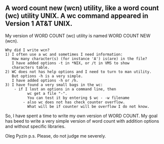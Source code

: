 A word count new (wcn) utility, like a word count (wc) utility UNIX.
A wc command appeared in Version 1 AT&T UNIX.
--------------------------------------------------------------------
My version of WORD COUNT (wc) utility is named WORD COUNT NEW (wcn).
```
Why did I write wcn?
1) I often use a wc and sometimes I need information:
   How many character(s) (for instance 'A') is(are) in the file?
   I have added options -t in *NIX, or /t in VMS to show
   characters table.
2) WC does not has help options and I need to turn to man utility.
   But options -h is a very simple.
   I have added options -h or /h.
3) I have found a very small bags in the wc:
	- if I lost an options in a command line, then
          wc get a file "-".
          You can test it by entering $ wc - -w filename
        - also wc does not has check counter overflow.
          What will be if counter will be overflow I do not know.
```
So, I have spent a time to write my own version of WORD COUNT.
My goal has beed to write a very simple version of word count
with addition options and without specific libraries.

Oleg Pyzin
p.s.
Please, do not judge me severely.
